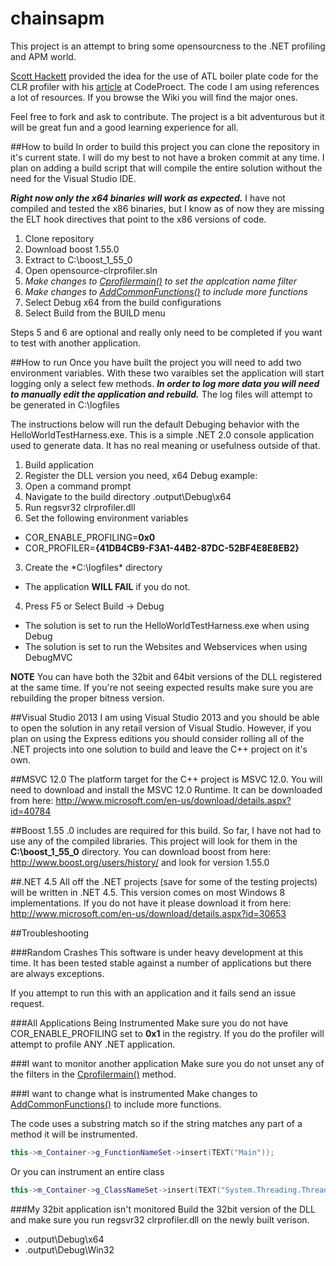 chainsapm
======================

This project is an attempt to bring some opensourcness to the .NET profiling and APM world. 

[Scott Hackett](mailto:code@scotthackett.com) provided the idea for the use of ATL boiler plate code for the CLR profiler with his [article](http://www.codeproject.com/Articles/15410/Creating-a-Custom-NET-Profiler) at CodeProect. The code I am using references a lot of resources. If you browse the Wiki you will find the major ones.

Feel free to fork and ask to contribute. The project is a bit adventurous but it will be great fun and a good learning experience for all.

##How to build
In order to build this project you can clone the repository in it's current state. I will do my best to not have a broken commit at any time. I plan on adding a build script that will compile the entire solution without the need for the Visual Studio IDE.

***Right now only the x64 binaries will work as expected.*** I have not compiled and tested the x86 binaries, but I know as of now they are missing the ELT hook directives that point to the x86 versions of code.

1. Clone repository
2. Download boost 1.55.0
3. Extract to C:\boost_1_55_0
2. Open opensource-clrprofiler.sln
1. *Make changes to [Cprofilermain()](https://github.com/jldgit/opensource-clrprofiler/blob/master/clrprofiler/profilermain.cpp#L124) to set the applcation name filter*
2. *Make changes to [AddCommonFunctions()](https://github.com/jldgit/opensource-clrprofiler/blob/master/clrprofiler/profilermain.cpp#L180) to include more functions*
3. Select Debug x64 from the build configurations
4. Select Build from the BUILD menu

Steps 5 and 6 are optional and really only need to be completed if you want to test with another application.

##How to run
Once you have built the project you will need to add two environment variables. With these two varaibles set the application will start logging only a select few methods. ***In order to log more data you will need to manually edit the application and rebuild.*** The log files will attempt to be generated in C:\logfiles

The instructions below will run the default Debuging behavior with the HelloWorldTestHarness.exe. This is a simple .NET 2.0 console application used to generate data. It has no real meaning or usefulness outside of that.

1. Build application
2. Register the DLL version you need, x64 Debug example:
  1. Open a command prompt
  2. Navigate to the build directory <projecthome>\.output\Debug\x64
  3. Run regsvr32 clrprofiler.dll
2. Set the following environment variables
  - COR_ENABLE_PROFILING=**0x0**
  - COR_PROFILER=**{41DB4CB9-F3A1-44B2-87DC-52BF4E8E8EB2}**
3. Create the *C:\logfiles\* directory
  - The application **WILL FAIL** if you do not.
4. Press F5 or Select Build -> Debug
  - The solution is set to run the HelloWorldTestHarness.exe when using Debug
  - The solution is set to run the Websites and Webservices when using DebugMVC

**NOTE** You can have both the 32bit and 64bit versions of the DLL registered at the same time. If you're not seeing expected results make sure you are rebuilding the proper bitness version.


##Visual Studio 2013
I am using Visual Studio 2013 and you should be able to open the solution in any retail version of Visual Studio. However, if you plan on using the Express editions you should consider rolling all of the .NET projects into one solution to build and leave the C++ project on it's own.

##MSVC 12.0
The platform target for the C++ project is MSVC 12.0. You will need to download and install the MSVC 12.0 Runtime. It can be downloaded from here: http://www.microsoft.com/en-us/download/details.aspx?id=40784

##Boost 1.55 .0
includes are required for this build. So far, I have not had to use any of the compiled libraries. This project will look for them in the **C:\boost_1_55_0** directory. You can download boost from here: http://www.boost.org/users/history/ and look for version 1.55.0

##.NET 4.5
All off the .NET projects (save for some of the testing projects) will be written in .NET 4.5. This version comes on most Windows 8 implementations. If you do not have it please download it from here: http://www.microsoft.com/en-us/download/details.aspx?id=30653

##Troubleshooting

###Random Crashes
This software is under heavy development at this time. It has been tested stable against a number of applications but there are always exceptions.

If you attempt to run this with an application and it fails send an issue request.

###All Applications Being Instrumented
Make sure you do not have COR_ENABLE_PROFILING set to **0x1** in the registry. If you do the profiler will attempt to profile ANY .NET application.

###I want to monitor another application
Make sure you do not unset any of the filters in the  [Cprofilermain()](https://github.com/jldgit/opensource-clrprofiler/blob/master/clrprofiler/profilermain.cpp#L124) method.

###I want to change what is instrumented
Make changes to [AddCommonFunctions()](https://github.com/jldgit/opensource-clrprofiler/blob/master/clrprofiler/profilermain.cpp#L180) to include more functions.

The code uses a substring match so if the string matches any part of a method it will be instrumented.

```cpp
this->m_Container->g_FunctionNameSet->insert(TEXT("Main"));
```

Or you can instrument an entire class
```cpp
this->m_Container->g_ClassNameSet->insert(TEXT("System.Threading.ThreadStart"));
```

###My 32bit application isn't monitored
Build the 32bit version of the DLL and make sure you run regsvr32 clrprofiler.dll on the newly built verison.
- <projecthome>\.output\Debug\x64
- <projecthome>\.output\Debug\Win32
